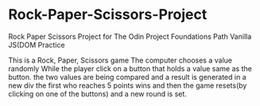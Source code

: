 # Rock-Paper-Scissors-Project
Rock Paper Scissors Project for The Odin Project Foundations Path
Vanilla JS(DOM Practice

This is a Rock, Paper, Scissors game
The computer chooses a value randomly
While the player click on a button that holds a value same as the button.
the two values are being compared
and a result is generated in a new div
the first who reaches 5 points wins
and then the game resets(by clicking on one of the buttons)
and a new round is set.
